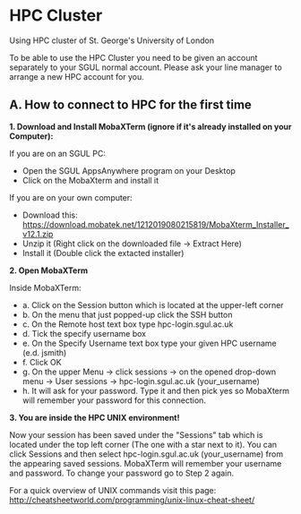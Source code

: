 # HPC Cluster
Using HPC cluster of St. George's University of London

To be able to use the HPC Cluster you need to be given an account separately to your SGUL normal account. Please ask your line manager to arrange a new HPC account for you. 

## A. How to connect to HPC for the first time
**1. Download and Install MobaXTerm (ignore if it's already installed on your Computer):**

If you are on an SGUL PC:
+ Open the SGUL AppsAnywhere program on your Desktop
+ Click on the MobaXterm and install it

If you are on your own computer:
- Download this: https://download.mobatek.net/1212019080215819/MobaXterm_Installer_v12.1.zip
- Unzip it (Right click on the downloaded file -> Extract Here)
- Install it (Double click the extacted installer)

**2. Open MobaXTerm**

Inside MobaXTerm:
- a. Click on the Session button which is located at the upper-left corner
- b. On the menu that just popped-up click the SSH button
- c. On the Remote host text box type hpc-login.sgul.ac.uk
- d. Tick the specify username box
- e. On the Specify Username text box type your given HPC username (e.d. jsmith)
- f. Click OK
- g. On the upper Menu -> click sessions -> on the opened drop-down menu -> User sessions -> hpc-login.sgul.ac.uk (your_username)
- h. It will ask for your password. Type it and then pick yes so MobaXterm will remember your password for this connection.

**3. You are inside the HPC UNIX environment!**

Now your session has been saved under the "Sessions" tab which is located under the top left corner (The one with a star next to it).
You can click Sessions and then select hpc-login.sgul.ac.uk (your_username) from the appearing saved sessions.
MobaXTerm will remember your username and password. To change your password go to Step 2 again.

For a quick overview of UNIX commands visit this page: http://cheatsheetworld.com/programming/unix-linux-cheat-sheet/
